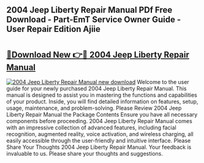 ## 2004 Jeep Liberty Repair Manual PDf Free Download - Part-EmT Service Owner Guide - User Repair Edition Ajiie

# <h2><a href="http://bc36452.oget.top/?id=2004+Jeep+Liberty+Repair+Manual">🔗Download New 👉🔴 2004 Jeep Liberty Repair Manual</a></h2>

[![2004 Jeep Liberty Repair Manual new download](https://i.imgur.com/5g1atiW.png)](http://bc36452.oget.top/?id=2004+Jeep+Liberty+Repair+Manual)
Welcome to the user guide for your newly purchased 2004 Jeep Liberty Repair Manual. This manual is designed to assist you in mastering the functions and capabilities of your product. Inside, you will find detailed information on features, setup, usage, maintenance, and problem-solving. Please Review 2004 Jeep Liberty Repair Manual the Package Contents Ensure you have all necessary components before proceeding. 2004 Jeep Liberty Repair Manual comes with an impressive collection of advanced features, including facial recognition, augmented reality, voice activation, and wireless charging, all easily accessible through the user-friendly and intuitive interface. Please Share Your Thoughts 2004 Jeep Liberty Repair Manual. Your feedback is invaluable to us. Please share your thoughts and suggestions.
